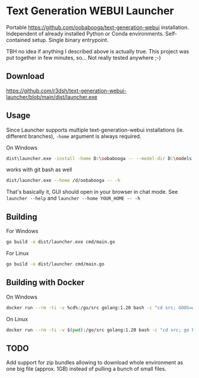
# Text Generation WEBUI Launcher

Portable https://github.com/oobabooga/text-generation-webui installation. Independent of already installed Python or Conda environments. Self-contained setup. Single binary entrypoint.

TBH no idea if anything I described above is actually true. This project was put together in few minutes, so... Not really tested anywhere ;-)


## Download

https://github.com/r3dsh/text-generation-webui-launcher/blob/main/dist/launcher.exe

## Usage

Since Launcher supports multiple text-generation-webui installations (ie. different branches), `-home` argument is always required.

On Windows
```bash
dist\launcher.exe -install -home D:\oobabooga -- --model-dir D:\models --chat --auto-launch
```

works with git bash as well
```bash
dist/launcher.exe --home /d/oobabooga -- -h
```

That's basically it, GUI should open in your browser in chat mode.
See `launcher --help` and `launcher --home YOUR_HOME -- -h`

## Building

For Windows
```bash
go build -o dist/launcher.exe cmd/main.go
```

For Linux
```bash
go build -o dist/launcher cmd/main.go
```

## Building with Docker

On Windows
```bash
docker run --rm -ti -v %cd%:/go/src golang:1.20 bash -c "cd src; GOOS=windows go build -o dist/launcher.exe cmd/main.go"
```

On Linux
```bash
docker run --rm -ti -v $(pwd):/go/src golang:1.20 bash -c "cd src; go build -o dist/launcher cmd/main.go"
```

## TODO

Add support for zip bundles allowing to download whole environment as one big file (approx. 1GB) instead of pulling a bunch of small files.
